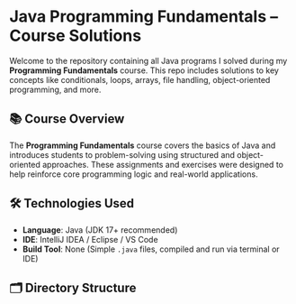 # Java Programming Fundamentals – Course Solutions

Welcome to the repository containing all Java programs I solved during my **Programming Fundamentals** course. This repo includes solutions to key concepts like conditionals, loops, arrays, file handling, object-oriented programming, and more.

## 📚 Course Overview

The **Programming Fundamentals** course covers the basics of Java and introduces students to problem-solving using structured and object-oriented approaches. These assignments and exercises were designed to help reinforce core programming logic and real-world applications.

## 🛠 Technologies Used

- **Language**: Java (JDK 17+ recommended)
- **IDE**: IntelliJ IDEA / Eclipse / VS Code
- **Build Tool**: None (Simple `.java` files, compiled and run via terminal or IDE)

## 🗂 Directory Structure

